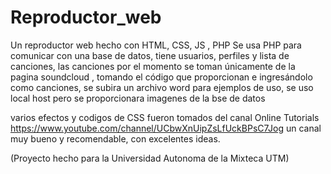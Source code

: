 # Reproductor_web
Un reproductor web hecho con HTML, CSS, JS , PHP
Se usa PHP para comunicar con una base de datos, tiene usuarios, perfiles y lista de canciones, las canciones por el momento se toman únicamente de la pagina soundcloud , tomando el código que proporcionan e ingresándolo como canciones, se subira un archivo word para ejemplos de uso, se uso local host pero se proporcionara imagenes de la bse de datos

varios efectos y codigos de CSS fueron tomados del canal 
Online Tutorials
https://www.youtube.com/channel/UCbwXnUipZsLfUckBPsC7Jog
un canal muy bueno y recomendable, con excelentes ideas.

(Proyecto hecho para la Universidad Autonoma de la Mixteca UTM)
